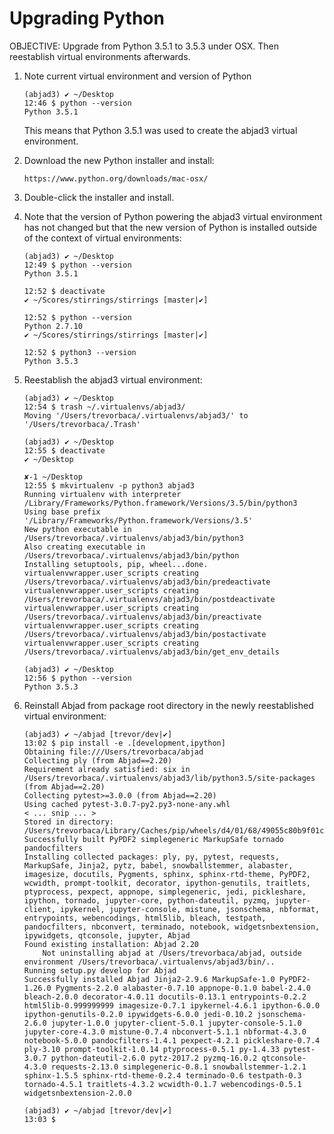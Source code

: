 Upgrading Python
================

OBJECTIVE: Upgrade from Python 3.5.1 to 3.5.3 under OSX. Then reestablish
virtual environments afterwards.

1.  Note current virtual environment and version of Python

        (abjad3) ✔ ~/Desktop 
        12:46 $ python --version
        Python 3.5.1

    This means that Python 3.5.1 was used to create the abjad3 virtual
    environment.

2.  Download the new Python installer and install:

        https://www.python.org/downloads/mac-osx/

3.  Double-click the installer and install.

4.  Note that the version of Python powering the abjad3 virtual environment
    has not changed but that the new version of Python is installed outside of
    the context of virtual environments:

        (abjad3) ✔ ~/Desktop 
        12:49 $ python --version
        Python 3.5.1

        12:52 $ deactivate
        ✔ ~/Scores/stirrings/stirrings [master|✔] 

        12:52 $ python --version
        Python 2.7.10
        ✔ ~/Scores/stirrings/stirrings [master|✔] 

        12:52 $ python3 --version
        Python 3.5.3

5.  Reestablish the abjad3 virtual environment:

        (abjad3) ✔ ~/Desktop 
        12:54 $ trash ~/.virtualenvs/abjad3/
        Moving '/Users/trevorbaca/.virtualenvs/abjad3/' to '/Users/trevorbaca/.Trash'

        (abjad3) ✔ ~/Desktop 
        12:55 $ deactivate
        ✔ ~/Desktop 

        ✘-1 ~/Desktop 
        12:55 $ mkvirtualenv -p python3 abjad3
        Running virtualenv with interpreter /Library/Frameworks/Python.framework/Versions/3.5/bin/python3
        Using base prefix '/Library/Frameworks/Python.framework/Versions/3.5'
        New python executable in /Users/trevorbaca/.virtualenvs/abjad3/bin/python3
        Also creating executable in /Users/trevorbaca/.virtualenvs/abjad3/bin/python
        Installing setuptools, pip, wheel...done.
        virtualenvwrapper.user_scripts creating /Users/trevorbaca/.virtualenvs/abjad3/bin/predeactivate
        virtualenvwrapper.user_scripts creating /Users/trevorbaca/.virtualenvs/abjad3/bin/postdeactivate
        virtualenvwrapper.user_scripts creating /Users/trevorbaca/.virtualenvs/abjad3/bin/preactivate
        virtualenvwrapper.user_scripts creating /Users/trevorbaca/.virtualenvs/abjad3/bin/postactivate
        virtualenvwrapper.user_scripts creating /Users/trevorbaca/.virtualenvs/abjad3/bin/get_env_details

        (abjad3) ✔ ~/Desktop 
        12:56 $ python --version
        Python 3.5.3

6.  Reinstall Abjad from package root directory in the newly reestablished
    virtual environment:

        (abjad3) ✔ ~/abjad [trevor/dev|✔] 
        13:02 $ pip install -e .[development,ipython]
        Obtaining file:///Users/trevorbaca/abjad
        Collecting ply (from Abjad==2.20)
        Requirement already satisfied: six in /Users/trevorbaca/.virtualenvs/abjad3/lib/python3.5/site-packages (from Abjad==2.20)
        Collecting pytest>=3.0.0 (from Abjad==2.20)
        Using cached pytest-3.0.7-py2.py3-none-any.whl
        < ... snip ... >
        Stored in directory: /Users/trevorbaca/Library/Caches/pip/wheels/d4/01/68/49055c80b9f01ccb49241e73c8019628605064730941d70b56
        Successfully built PyPDF2 simplegeneric MarkupSafe tornado pandocfilters
        Installing collected packages: ply, py, pytest, requests, MarkupSafe, Jinja2, pytz, babel, snowballstemmer, alabaster, imagesize, docutils, Pygments, sphinx, sphinx-rtd-theme, PyPDF2, wcwidth, prompt-toolkit, decorator, ipython-genutils, traitlets, ptyprocess, pexpect, appnope, simplegeneric, jedi, pickleshare, ipython, tornado, jupyter-core, python-dateutil, pyzmq, jupyter-client, ipykernel, jupyter-console, mistune, jsonschema, nbformat, entrypoints, webencodings, html5lib, bleach, testpath, pandocfilters, nbconvert, terminado, notebook, widgetsnbextension, ipywidgets, qtconsole, jupyter, Abjad
        Found existing installation: Abjad 2.20
            Not uninstalling abjad at /Users/trevorbaca/abjad, outside environment /Users/trevorbaca/.virtualenvs/abjad3/bin/..
        Running setup.py develop for Abjad
        Successfully installed Abjad Jinja2-2.9.6 MarkupSafe-1.0 PyPDF2-1.26.0 Pygments-2.2.0 alabaster-0.7.10 appnope-0.1.0 babel-2.4.0 bleach-2.0.0 decorator-4.0.11 docutils-0.13.1 entrypoints-0.2.2 html5lib-0.999999999 imagesize-0.7.1 ipykernel-4.6.1 ipython-6.0.0 ipython-genutils-0.2.0 ipywidgets-6.0.0 jedi-0.10.2 jsonschema-2.6.0 jupyter-1.0.0 jupyter-client-5.0.1 jupyter-console-5.1.0 jupyter-core-4.3.0 mistune-0.7.4 nbconvert-5.1.1 nbformat-4.3.0 notebook-5.0.0 pandocfilters-1.4.1 pexpect-4.2.1 pickleshare-0.7.4 ply-3.10 prompt-toolkit-1.0.14 ptyprocess-0.5.1 py-1.4.33 pytest-3.0.7 python-dateutil-2.6.0 pytz-2017.2 pyzmq-16.0.2 qtconsole-4.3.0 requests-2.13.0 simplegeneric-0.8.1 snowballstemmer-1.2.1 sphinx-1.5.5 sphinx-rtd-theme-0.2.4 terminado-0.6 testpath-0.3 tornado-4.5.1 traitlets-4.3.2 wcwidth-0.1.7 webencodings-0.5.1 widgetsnbextension-2.0.0

        (abjad3) ✔ ~/abjad [trevor/dev|✔] 
        13:03 $ 
